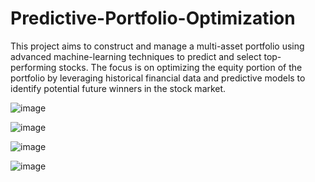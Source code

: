 # Predictive-Portfolio-Optimization

This project aims to construct and manage a multi-asset portfolio using advanced machine-learning techniques to predict and select top-performing stocks. The focus is on optimizing the equity portion of the portfolio by leveraging historical financial data and predictive models to identify potential future winners in the stock market.

![image](https://github.com/user-attachments/assets/8890177b-d5c4-4cea-91c7-bf22d34bb2ea)


![image](https://github.com/user-attachments/assets/470f4e52-e6a8-4f71-a3d2-d8c0cda25aa2)

![image](https://github.com/user-attachments/assets/e1ea72ad-9760-44f7-9805-9855a47712ee)

![image](https://github.com/user-attachments/assets/7c085652-f5d2-4dd3-a4f3-e3087f329831)







